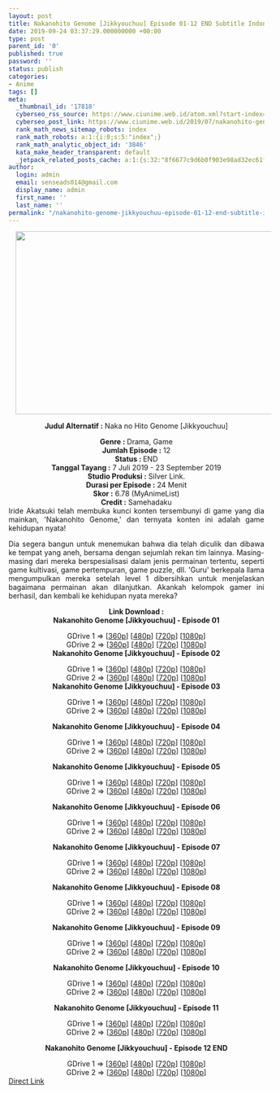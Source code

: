 ```yaml
---
layout: post
title: Nakanohito Genome [Jikkyouchuu] Episode 01-12 END Subtitle Indonesia
date: 2019-09-24 03:37:29.000000000 +00:00
type: post
parent_id: '0'
published: true
password: ''
status: publish
categories:
- Anime
tags: []
meta:
  _thumbnail_id: '17818'
  cyberseo_rss_source: https://www.ciunime.web.id/atom.xml?start-index=3001&max-results=150
  cyberseo_post_link: https://www.ciunime.web.id/2019/07/nakanohito-genome-jikkyouchuu-subtitle.html
  rank_math_news_sitemap_robots: index
  rank_math_robots: a:1:{i:0;s:5:"index";}
  rank_math_analytic_object_id: '3846'
  kata_make_header_transparent: default
  _jetpack_related_posts_cache: a:1:{s:32:"8f6677c9d6b0f903e98ad32ec61f8deb";a:2:{s:7:"expires";i:1656035119;s:7:"payload";a:0:{}}}
author:
  login: admin
  email: senseads014@gmail.com
  display_name: admin
  first_name: ''
  last_name: ''
permalink: "/nakanohito-genome-jikkyouchuu-episode-01-12-end-subtitle-indonesia/"
---
```

<div style="text-align: center;">
<div style="text-align: left;">
<div class="separator" style="clear: both; text-align: center;"><a href="https://1.bp.blogspot.com/-_ufAcwCEOvU/XSL0Z2fkUFI/AAAAAAAAbP0/KlaeargZ9lYRTAABct8Z4Gb8Z5AnqITxwCLcBGAs/s1600/Nakanohito%2BGenome%2B%255BJikkyouchuu%255D.jpg" imageanchor="1" style="margin-left: 1em; margin-right: 1em;"><img border="0" data-original-height="720" data-original-width="1280" height="360" src="{{ site.baseurl }}/assets/2019/09/Nakanohito%2BGenome%2B%255BJikkyouchuu%255D.jpg" width="640" /></a></div>
<p></div>
<p><b>Judul</b><b><b> Alternatif</b> :</b> Naka no Hito Genome [Jikkyouchuu]</div>
<div style="text-align: center;"><b><b>Genre :</b></b> Drama, Game</div>
<div style="text-align: center;"><b>Jumlah Episode :</b> 12<br /><b>Status : </b>END<br /><b>Tanggal Tayang :</b> 7 Juli 2019 - 23 September 2019<br /><b>Studio Produksi :</b> Silver Link.<br /><b>Durasi per Episode :</b> 24 Menit</div>
<div style="text-align: center;"><b>Skor :</b> 6.78 (MyAnimeList)<br /><b>Credit :</b> Samehadaku</div>
<div style="text-align: center;"></div>
<div style="text-align: justify;">Iride Akatsuki telah membuka kunci konten tersembunyi di game yang dia mainkan, 'Nakanohito Genome,' dan ternyata konten ini adalah game kehidupan nyata!</p>
<p>Dia segera bangun untuk menemukan bahwa dia telah diculik dan dibawa ke tempat yang aneh, bersama dengan sejumlah rekan tim lainnya. Masing-masing dari mereka berspesialisasi dalam jenis permainan tertentu, seperti game kultivasi, game pertempuran, game puzzle, dll. 'Guru' berkepala llama mengumpulkan mereka setelah level 1 dibersihkan untuk menjelaskan bagaimana permainan akan dilanjutkan. Akankah kelompok gamer ini berhasil, dan kembali ke kehidupan nyata mereka?</p></div>
<div style="text-align: justify;"></div>
<div style="text-align: justify;"></div>
<div style="text-align: center;"><b>Link Download :</b></div>
<div style="text-align: center;"><b>Nakanohito Genome [Jikkyouchuu] - Episode 01</b></p>
<div style="text-align: center;">GDrive 1 =&gt; [<a href="https://drive.google.com/file/d/1G6h2wyV08S46COXGjyEe3AsfPkoLYWKF/view" target="_blank" rel="noopener">360p</a>] [<a href="https://drive.google.com/file/d/1JTeJnPQzNhP9CJ2xoj5TswpyFlYz5J39/view" target="_blank" rel="noopener">480p</a>] [<a href="https://drive.google.com/file/d/13cfbTCa2VTkc4tyeqmrnhp5s6BLEbUwF/view" target="_blank" rel="noopener">720p</a>] [<a href="https://drive.google.com/file/d/16-jsJxyk_ISzGouS79I-m8r_6DlCMvi4/view" target="_blank" rel="noopener">1080p</a>]<br />GDrive 2 =&gt; [<a href="https://drive.google.com/file/d/1JyBXaOlehuWja1Wk7z6jCObRNjpWpgpK/view" target="_blank" rel="noopener">360p</a>] [<a href="https://drive.google.com/file/d/1UJzDD_0-nEaCTo6s9fVfhxoIOjsuPS2z/view" target="_blank" rel="noopener">480p</a>] [<a href="https://drive.google.com/file/d/1w8Ja9nzwEBujR4iYMmFd6j_Mw0JAuhLz/view" target="_blank" rel="noopener">720p</a>] [<a href="https://drive.google.com/file/d/19sDE8TMdIMfuaem9RxesSnnW4zuNk7pv/view" target="_blank" rel="noopener">1080p</a>]
<div style="text-align: center;"><b>Nakanohito Genome [Jikkyouchuu] - Episode 02</b></p>
<div style="text-align: center;">GDrive 1 =&gt; [<a href="https://drive.google.com/file/d/1M7sQz1Jv4zdCyzYe6hly1d2qSPXawJUw/view" target="_blank" rel="noopener">360p</a>] [<a href="https://drive.google.com/file/d/18ieczDKDvU7Dvb6UXhRIVKLbgK4QE-Tg/view" target="_blank" rel="noopener">480p</a>] [<a href="https://drive.google.com/file/d/11pn5gWceUSZKzgsUrEaQ1RHQ7O4pBFw7/view" target="_blank" rel="noopener">720p</a>] [<a href="https://drive.google.com/file/d/10gUQqSWoAyBdjEFFzpqbum15VdmWcYfy/view" target="_blank" rel="noopener">1080p</a>]<br />GDrive 2 =&gt; [<a href="https://drive.google.com/file/d/1gUGsioL3MHLD09EZJ0OiXjIjhm7V0ynS/view" target="_blank" rel="noopener">360p</a>] [<a href="https://drive.google.com/file/d/1l3yerj3t7cC3PCBzVdLEhCLxoocdJ2sw/view" target="_blank" rel="noopener">480p</a>] [<a href="https://drive.google.com/file/d/1LnapPIQdI9JCmpHkUhcFrGvh8d9WO57X/view" target="_blank" rel="noopener">720p</a>] [<a href="https://drive.google.com/file/d/1JWcaul6IurnS2ZvgGinlJWzQ4GOHHk6N/view" target="_blank" rel="noopener">1080p</a>]
<div style="text-align: center;"><b>Nakanohito Genome [Jikkyouchuu] - Episode 03</b></p>
<div style="text-align: center;">GDrive 1 =&gt; [<a href="https://drive.google.com/file/d/1T1G7kZ1xdvLv2B6HoDvfC8phr2YQXlnX/view" target="_blank" rel="noopener">360p</a>] [<a href="https://drive.google.com/file/d/142HD3Hq0ltBEIk_j3cc_P4z5E_kqbn6w/view" target="_blank" rel="noopener">480p</a>] [<a href="https://drive.google.com/file/d/19GCs7KDZn-6U7Un8CLiCKWam1sXdXtWT/view" target="_blank" rel="noopener">720p</a>] [<a href="https://drive.google.com/file/d/1FgR2n4BCkXyRTgfHl7nazvRhfw2REttI/view" target="_blank" rel="noopener">1080p</a>]<br />GDrive 2 =&gt; [<a href="https://drive.google.com/file/d/1mV8JUotXwo3FKd1rXwkZ3NfiwksAQsRo/view" target="_blank" rel="noopener">360p</a>] [<a href="https://drive.google.com/file/d/1QOhwMRB4xcp7vItnEyDBJ0UPTDdBFD0w/view" target="_blank" rel="noopener">480p</a>] [<a href="https://drive.google.com/file/d/1F8H_2WTeRAkDPZsv-c495Pd5lIAcxV1H/view" target="_blank" rel="noopener">720p</a>] [<a href="https://drive.google.com/file/d/1k7jCs_x4CTsV3uJFeb5G8Bxk9yvha6lK/view" target="_blank" rel="noopener">1080p</a>]</p>
<p><b>Nakanohito Genome [Jikkyouchuu] - Episode 04</b></p>
<div style="text-align: center;">GDrive 1 =&gt; [<a href="https://drive.google.com/file/d/1Wm6wKbkgfXwEb8Dt7vNCX2o-ErI6FOqg/view" target="_blank" rel="noopener">360p</a>] [<a href="https://drive.google.com/file/d/1YMgsZ0eFIq4FGTYGFqYv-ejR2QHPASly/view" target="_blank" rel="noopener">480p</a>] [<a href="https://drive.google.com/file/d/1-BVv1MsLEnbyG8H0K0O0RfWjhsuZ6TvF/view" target="_blank" rel="noopener">720p</a>] [<a href="https://drive.google.com/file/d/1BiOZVYR_NTlhFPfInXdy_PzpN0TxF6iH/view" target="_blank" rel="noopener">1080p</a>]<br />GDrive 2 =&gt; [<a href="https://drive.google.com/file/d/1ti_EVaBUSHGSt5G9PTDVIDht0ZTxJp3i/view" target="_blank" rel="noopener">360p</a>] [<a href="https://drive.google.com/file/d/1pwwaB0-bGBjbGOfG7V_jcEoJsBtNQMuN/view" target="_blank" rel="noopener">480p</a>] [<a href="https://drive.google.com/file/d/17SbrkiFKako1a0fRU7Xd7gxgbgzWxkWb/view" target="_blank" rel="noopener">720p</a>] [<a href="https://drive.google.com/file/d/1eVYpeaiqGigyfWpkmUWnjYm-dfn6CEsw/view" target="_blank" rel="noopener">1080p</a>]</p>
<p><b>Nakanohito Genome [Jikkyouchuu] - Episode 05</b></p>
<div style="text-align: center;">GDrive 1 =&gt; [<a href="https://drive.google.com/file/d/1LWI5GPLnUknC2nI0DwoX9a3f7vmsd9z-/view" target="_blank" rel="noopener">360p</a>] [<a href="https://drive.google.com/file/d/1MmnPZQ1o9QyC8Ap__NJ6E1DyaZokRp2b/view" target="_blank" rel="noopener">480p</a>] [<a href="https://drive.google.com/file/d/1bUEyYv4s8ua1-PI41PRyIgeKyJataCLi/view" target="_blank" rel="noopener">720p</a>] [<a href="https://drive.google.com/file/d/118uMMmyRPmMIHf_Fx8oRrc2RKl_s0O4-/view" target="_blank" rel="noopener">1080p</a>]<br />GDrive 2 =&gt; [<a href="https://drive.google.com/file/d/1QImHN8u4NvIeXL98q2nV8j9kkS7wZjka/view" target="_blank" rel="noopener">360p</a>] [<a href="https://drive.google.com/file/d/1b-KswV-mIWIysVZTGdCVind1I_8-XjQR/view" target="_blank" rel="noopener">480p</a>] [<a href="https://drive.google.com/file/d/1fK3Yjt-Jxqps5hktW2rJQI_VXXqHGyrZ/view" target="_blank" rel="noopener">720p</a>] [<a href="https://drive.google.com/file/d/1go3Qw86ZxQx6X4UN8PZKCR2B1L1Mr3Ac/view" target="_blank" rel="noopener">1080p</a>]</p>
<p><b>Nakanohito Genome [Jikkyouchuu] - Episode 06</b></p>
<div style="text-align: center;">GDrive 1 =&gt; [<a href="https://drive.google.com/file/d/1EtesjZd9yeFFbd0Pvq1aFv8M5okZQNEa/view" target="_blank" rel="noopener">360p</a>] [<a href="https://drive.google.com/file/d/1_X_Ksl07ODbCrRkNZYnU5KSwDEtrmcLM/view" target="_blank" rel="noopener">480p</a>] [<a href="https://drive.google.com/file/d/1-4KHTd7_v8bhgP8acYmX2VF-busMDVPr/view" target="_blank" rel="noopener">720p</a>] [<a href="https://drive.google.com/file/d/1-pClJhxM3XSvKw3OT60lE6YfBL2xSjtN/view" target="_blank" rel="noopener">1080p</a>]<br />GDrive 2 =&gt; [<a href="https://drive.google.com/file/d/1sToZz81_kQcMS8oaFk2dljUYDU3y1lT2/view" target="_blank" rel="noopener">360p</a>] [<a href="https://drive.google.com/file/d/1m4DGCOIfCZiOz8uPaYTiwJmgF55k1xWj/view" target="_blank" rel="noopener">480p</a>] [<a href="https://drive.google.com/file/d/1ml-jcjCoQjug4dkuyH39JInMxVteO0G1/view" target="_blank" rel="noopener">720p</a>] [<a href="https://drive.google.com/file/d/1iax6O-q_dgoaNYuU3hZnW2cFB0eYJrWs/view" target="_blank" rel="noopener">1080p</a>]</p>
<p><b>Nakanohito Genome [Jikkyouchuu] - Episode 07</b></p>
<div style="text-align: center;">GDrive 1 =&gt; [<a href="https://drive.google.com/file/d/16B9r70iNWE9-l1xqUk2pAxnFOfWtO1xf/view" target="_blank" rel="noopener">360p</a>] [<a href="https://drive.google.com/file/d/1kAhLQyL7ClE762C9RHp8KfOyXoI2vfnH/view" target="_blank" rel="noopener">480p</a>] [<a href="https://drive.google.com/file/d/1ACHo6yQqecLJa8qHCqHD_oIOOB7JNvby/view" target="_blank" rel="noopener">720p</a>] [<a href="https://drive.google.com/file/d/1-E-W4nK0qNCBsazCjWaf7x3WKwJmIM2s/view" target="_blank" rel="noopener">1080p</a>]<br />GDrive 2 =&gt; [<a href="https://drive.google.com/file/d/1xpSNDYo5Q0dnOdTR4K7W_COLWexuPW5O/view" target="_blank" rel="noopener">360p</a>] [<a href="https://drive.google.com/file/d/1lI-_I1hH7jwXvJG-zhDedL9TC7xLaJQ5/view" target="_blank" rel="noopener">480p</a>] [<a href="https://drive.google.com/file/d/1AN_aDC5tda5jcVjgywrZSUlVBDJQR66C/view" target="_blank" rel="noopener">720p</a>] [<a href="https://drive.google.com/file/d/1SvYpV4M4WryenBsyAho76s5Ag4WMSVcC/view" target="_blank" rel="noopener">1080p</a>]</p>
<p><b>Nakanohito Genome [Jikkyouchuu] - Episode 08</b></p>
<div style="text-align: center;">GDrive 1 =&gt; [<a href="https://drive.google.com/uc?export=download&amp;id=10K9soxYnvNaTveSPdtp4MPpLnJeu6gNf" target="_blank" rel="noopener">360p</a>] [<a href="https://drive.google.com/uc?export=download&amp;id=1i3NciU0t67ai7VZ4KsXx3p6QNeBKFEgL" target="_blank" rel="noopener">480p</a>] [<a href="https://drive.google.com/uc?export=download&amp;id=14aIjro0-G8huNjpvYWoRGYEkoKhg2nEv" target="_blank" rel="noopener">720p</a>] [<a href="https://drive.google.com/uc?export=download&amp;id=1OXMRwVrJrXAEMVVo0z8tFEagqGDm-JLY" target="_blank" rel="noopener">1080p</a>]<br />GDrive 2 =&gt; [<a href="https://drive.google.com/uc?export=download&amp;id=1EAcB1GGj_4uybvLvqgH0NwOIdeCSANKI" target="_blank" rel="noopener">360p</a>] [<a href="https://drive.google.com/uc?export=download&amp;id=1iYIPhSNwGGodnkmfDVyLV9W46U8oTc90" target="_blank" rel="noopener">480p</a>] [<a href="https://drive.google.com/uc?export=download&amp;id=1El5gON_CZ4e1ZIHUkWLi0FPE7f2AKEuO" target="_blank" rel="noopener">720p</a>] [<a href="https://drive.google.com/uc?export=download&amp;id=1vL0DdJCso3s9vh8BjIrT0FIDATlTwfEY" target="_blank" rel="noopener">1080p</a>]</p>
<p><b>Nakanohito Genome [Jikkyouchuu] - Episode 09</b></p>
<div style="text-align: center;">GDrive 1 =&gt; [<a href="https://drive.google.com/uc?export=download&amp;id=1PoffCXaAjjxZO3M2U_uz6A73x5wy2PnV" target="_blank" rel="noopener">360p</a>] [<a href="https://drive.google.com/uc?export=download&amp;id=1HcP-5xyoOb1sZvevQ4r3ZfpKs0dsVkOa" target="_blank" rel="noopener">480p</a>] [<a href="https://drive.google.com/uc?export=download&amp;id=1UonVDGMV3Cg-w4DIxWkV9oC9DCJrIe-x" target="_blank" rel="noopener">720p</a>] [<a href="https://drive.google.com/uc?export=download&amp;id=15hALrJRpGFw5tzH5L4BWkvvY8XarPP1y" target="_blank" rel="noopener">1080p</a>]<br />GDrive 2 =&gt; [<a href="https://drive.google.com/uc?export=download&amp;id=1PoffCXaAjjxZO3M2U_uz6A73x5wy2PnV" target="_blank" rel="noopener">360p</a>] [<a href="https://drive.google.com/uc?export=download&amp;id=1HcP-5xyoOb1sZvevQ4r3ZfpKs0dsVkOa" target="_blank" rel="noopener">480p</a>] [<a href="https://drive.google.com/uc?export=download&amp;id=1UonVDGMV3Cg-w4DIxWkV9oC9DCJrIe-x" target="_blank" rel="noopener">720p</a>] [<a href="https://drive.google.com/uc?export=download&amp;id=15hALrJRpGFw5tzH5L4BWkvvY8XarPP1y" target="_blank" rel="noopener">1080p</a>]</p>
<p><b>Nakanohito Genome [Jikkyouchuu] - Episode 10</b></p>
<div style="text-align: center;">GDrive 1 =&gt; [<a href="https://drive.google.com/uc?export=download&amp;id=1XXe1kCsqSwNXIWRiyuJ1-iRMcF2TV2ko" target="_blank" rel="noopener">360p</a>] [<a href="https://drive.google.com/uc?export=download&amp;id=1yaaKOJw9cTyvd11rWOB3uLDG8__CS1EE" target="_blank" rel="noopener">480p</a>] [<a href="https://drive.google.com/uc?export=download&amp;id=1OuQ5wtBEGgxKoAcIg744ZAfdkZp5brzn" target="_blank" rel="noopener">720p</a>] [<a href="https://drive.google.com/uc?export=download&amp;id=1KEGx9laS7jze3Q2eYEcRu-49cqZMy2x9" target="_blank" rel="noopener">1080p</a>]<br />GDrive 2 =&gt; [<a href="https://drive.google.com/uc?export=download&amp;id=1XXe1kCsqSwNXIWRiyuJ1-iRMcF2TV2ko" target="_blank" rel="noopener">360p</a>] [<a href="https://drive.google.com/uc?export=download&amp;id=1yaaKOJw9cTyvd11rWOB3uLDG8__CS1EE" target="_blank" rel="noopener">480p</a>] [<a href="https://drive.google.com/uc?export=download&amp;id=1OuQ5wtBEGgxKoAcIg744ZAfdkZp5brzn" target="_blank" rel="noopener">720p</a>] [<a href="https://drive.google.com/uc?export=download&amp;id=1KEGx9laS7jze3Q2eYEcRu-49cqZMy2x9" target="_blank" rel="noopener">1080p</a>]</p>
<p><b>Nakanohito Genome [Jikkyouchuu] - Episode 11</b></p>
<div style="text-align: center;">GDrive 1 =&gt; [<a href="https://drive.google.com/uc?export=download&amp;id=1erDr4cuSTGTqMWco_kK8RHGs2Yqm1i1w" target="_blank" rel="noopener">360p</a>] [<a href="https://drive.google.com/uc?export=download&amp;id=1uq_Su5osyxA3STZdDGe6HyKTRdq3fhdK" target="_blank" rel="noopener">480p</a>] [<a href="https://drive.google.com/uc?export=download&amp;id=1_DmI9eG3Xio7uJaP60jBGIj0v_o-iyHj" target="_blank" rel="noopener">720p</a>] [<a href="https://drive.google.com/uc?export=download&amp;id=1jbINuBN2eSJ0zEbFcQ9LUCoVgSTmWkMb" target="_blank" rel="noopener">1080p</a>]<br />GDrive 2 =&gt; [<a href="https://drive.google.com/uc?export=download&amp;id=1erDr4cuSTGTqMWco_kK8RHGs2Yqm1i1w" target="_blank" rel="noopener">360p</a>] [<a href="https://drive.google.com/uc?export=download&amp;id=1uq_Su5osyxA3STZdDGe6HyKTRdq3fhdK" target="_blank" rel="noopener">480p</a>] [<a href="https://drive.google.com/uc?export=download&amp;id=1_DmI9eG3Xio7uJaP60jBGIj0v_o-iyHj" target="_blank" rel="noopener">720p</a>] [<a href="https://drive.google.com/uc?export=download&amp;id=1jbINuBN2eSJ0zEbFcQ9LUCoVgSTmWkMb" target="_blank" rel="noopener">1080p</a>]</p>
<p><b>Nakanohito Genome [Jikkyouchuu] - Episode 12 END</b></p>
<div style="text-align: center;">GDrive 1 =&gt; [<a href="https://drive.google.com/uc?export=download&amp;id=1llTgOf_YoWNyxYNShmklgKKiGML9U8Vp" target="_blank" rel="noopener">360p</a>] [<a href="https://drive.google.com/uc?export=download&amp;id=1xZBKFqGBV4tLrw-p57GH-uH8HJJJDMYQ" target="_blank" rel="noopener">480p</a>] [<a href="https://drive.google.com/uc?export=download&amp;id=1FI8P0dk8tlN0ON_V4JMW0LC8wUeUdB0t" target="_blank" rel="noopener">720p</a>] [<a href="https://drive.google.com/uc?export=download&amp;id=1SqGtzTzs40oR4r3PtxVlPawNXnasx6vT" target="_blank" rel="noopener">1080p</a>]<br />GDrive 2 =&gt; [<a href="https://drive.google.com/uc?export=download&amp;id=1llTgOf_YoWNyxYNShmklgKKiGML9U8Vp" target="_blank" rel="noopener">360p</a>] [<a href="https://drive.google.com/uc?export=download&amp;id=1xZBKFqGBV4tLrw-p57GH-uH8HJJJDMYQ" target="_blank" rel="noopener">480p</a>] [<a href="https://drive.google.com/uc?export=download&amp;id=1FI8P0dk8tlN0ON_V4JMW0LC8wUeUdB0t" target="_blank" rel="noopener">720p</a>] [<a href="https://drive.google.com/uc?export=download&amp;id=1SqGtzTzs40oR4r3PtxVlPawNXnasx6vT" target="_blank" rel="noopener">1080p</a>]</div>
</div>
</div>
</div>
</div>
</div>
</div>
</div>
</div>
</div>
</div>
</div>
</div>
</div>
</div>
<link rel="stylesheet" href="https://cdnjs.cloudflare.com/ajax/libs/font-awesome/4.7.0/css/font-awesome.min.css" />
<div class="divbtn"> <a href="https://handymansurrender.com/fihup8buzv?key=94550f7ce39444073321dde3b8782f97" class="btn"><i class="fa fa-download"></i> Direct Link</a> </div>
